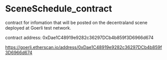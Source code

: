 # SceneSchedule_contract
contract for infomation that will be posted on the decentraland scene
deployed at Goerli test network.

contract address: 0xDae1C48919e9282c36297DCb4b859f3D6966d674

https://goerli.etherscan.io/address/0xDae1C48919e9282c36297DCb4b859f3D6966d674
